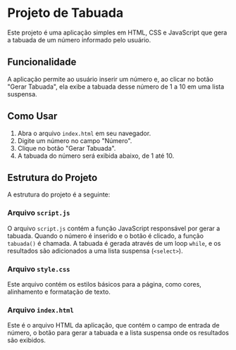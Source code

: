# Projeto de Tabuada

Este projeto é uma aplicação simples em HTML, CSS e JavaScript que gera a tabuada de um número informado pelo usuário.

## Funcionalidade

A aplicação permite ao usuário inserir um número e, ao clicar no botão "Gerar Tabuada", ela exibe a tabuada desse número de 1 a 10 em uma lista suspensa.

## Como Usar

1. Abra o arquivo `index.html` em seu navegador.
2. Digite um número no campo "Número".
3. Clique no botão "Gerar Tabuada".
4. A tabuada do número será exibida abaixo, de 1 até 10.

## Estrutura do Projeto

A estrutura do projeto é a seguinte:


### Arquivo `script.js`

O arquivo `script.js` contém a função JavaScript responsável por gerar a tabuada. Quando o número é inserido e o botão é clicado, a função `tabuada()` é chamada. A tabuada é gerada através de um loop `while`, e os resultados são adicionados a uma lista suspensa (`<select>`).

### Arquivo `style.css`

Este arquivo contém os estilos básicos para a página, como cores, alinhamento e formatação de texto.

### Arquivo `index.html`

Este é o arquivo HTML da aplicação, que contém o campo de entrada de número, o botão para gerar a tabuada e a lista suspensa onde os resultados são exibidos.


